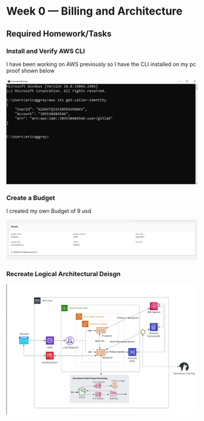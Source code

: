 # Week 0 — Billing and Architecture

## Required Homework/Tasks

### Install and Verify AWS CLI 

I have been working on AWS previously so I have the CLI installed on my pc 
proof shown below

![Image of AWS CLI Proof](assets/aws_cli.png) 


### Create a Budget

I created my own Budget of 9 usd

![Image of The Budget Alarm I Created](assets/budget.png) 

### Recreate Logical Architectural Deisgn

![Cruddur Logical Design](assets/lucid.png)



